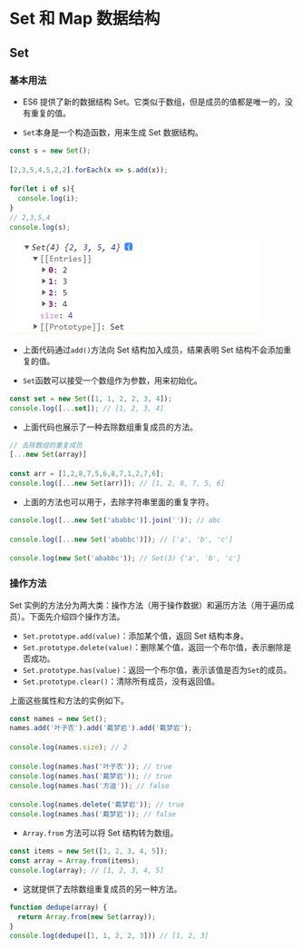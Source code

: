# Set 和 Map 数据结构

## Set

### 基本用法

* ES6 提供了新的数据结构 Set。它类似于数组，但是成员的值都是唯一的，没有重复的值。

* `Set`本身是一个构造函数，用来生成 Set 数据结构。

```js
const s = new Set();

[2,3,5,4,5,2,2].forEach(x => s.add(x));

for(let i of s){
  console.log(i);
}
// 2,3,5,4
console.log(s);
```

![image](../images7/239/01.png)

* 上面代码通过`add()`方法向 Set 结构加入成员，结果表明 Set 结构不会添加重复的值。

* `Set`函数可以接受一个数组作为参数，用来初始化。

```js
const set = new Set([1, 1, 2, 2, 3, 4]);
console.log([...set]); // [1, 2, 3, 4]
```

* 上面代码也展示了一种去除数组重复成员的方法。

```js
// 去除数组的重复成员
[...new Set(array)]

const arr = [1,2,8,7,5,6,8,7,1,2,7,6];
console.log([...new Set(arr)]); // [1, 2, 8, 7, 5, 6]
```

* 上面的方法也可以用于，去除字符串里面的重复字符。

```js
console.log([...new Set('ababbc')].join('')); // abc

console.log([...new Set('ababbc')]); // ['a', 'b', 'c']

console.log(new Set('ababbc')); // Set(3) {'a', 'b', 'c'}
```

### 操作方法

Set 实例的方法分为两大类：操作方法（用于操作数据）和遍历方法（用于遍历成员）。下面先介绍四个操作方法。

- `Set.prototype.add(value)`：添加某个值，返回 Set 结构本身。
- `Set.prototype.delete(value)`：删除某个值，返回一个布尔值，表示删除是否成功。
- `Set.prototype.has(value)`：返回一个布尔值，表示该值是否为`Set`的成员。
- `Set.prototype.clear()`：清除所有成员，没有返回值。

上面这些属性和方法的实例如下。

```js
const names = new Set();
names.add('叶子农').add('戴梦岩').add('戴梦岩');

console.log(names.size); // 2

console.log(names.has('叶子农')); // true
console.log(names.has('戴梦岩')); // true
console.log(names.has('方迪')); // false

console.log(names.delete('戴梦岩')); // true
console.log(names.has('戴梦岩')); // false
```

* `Array.from` 方法可以将 Set 结构转为数组。

```js
const items = new Set([1, 2, 3, 4, 5]);
const array = Array.from(items);
console.log(array); // [1, 2, 3, 4, 5]
```

* 这就提供了去除数组重复成员的另一种方法。

```js
function dedupe(array) {
  return Array.from(new Set(array));
}
console.log(dedupe([1, 1, 2, 2, 3])) // [1, 2, 3]
```























